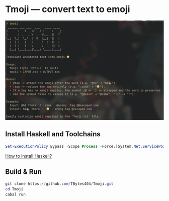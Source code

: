 # Tmoji — convert text to emoji

![Demo](assets/images/demo.png)

## Install Haskell and Toolchains

```ps1
Set-ExecutionPolicy Bypass -Scope Process -Force;[System.Net.ServicePointManager]::SecurityProtocol = [System.Net.ServicePointManager]::SecurityProtocol -bor 3072; try { & ([ScriptBlock]::Create((Invoke-WebRequest https://www.haskell.org/ghcup/sh/bootstrap-haskell.ps1 -UseBasicParsing))) -Interactive -DisableCurl } catch { Write-Error $_ }
```

[How to install Haskell?](https://www.youtube.com/watch?v=bB4fmQiUYPw)

## Build & Run

```ps1
git clone https://github.com/TBytes404/Tmoji.git
cd Tmoji
cabal run
```
